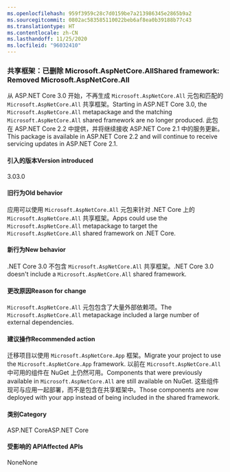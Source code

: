 ```yaml
---
ms.openlocfilehash: 959f3959c28c7d0159be7a213986345e2865b9a2
ms.sourcegitcommit: 0802ac583585110022beb6af8ea0b39188b77c43
ms.translationtype: HT
ms.contentlocale: zh-CN
ms.lasthandoff: 11/25/2020
ms.locfileid: "96032410"
---
```

### <a name="shared-framework-removed-microsoftaspnetcoreall"></a><span data-ttu-id="7b143-101">共享框架：已删除 Microsoft.AspNetCore.All</span><span class="sxs-lookup"><span data-stu-id="7b143-101">Shared framework: Removed Microsoft.AspNetCore.All</span></span>

<span data-ttu-id="7b143-102">从 ASP.NET Core 3.0 开始，不再生成 `Microsoft.AspNetCore.All` 元包和匹配的 `Microsoft.AspNetCore.All` 共享框架。</span><span class="sxs-lookup"><span data-stu-id="7b143-102">Starting in ASP.NET Core 3.0, the `Microsoft.AspNetCore.All` metapackage and the matching `Microsoft.AspNetCore.All` shared framework are no longer produced.</span></span> <span data-ttu-id="7b143-103">此包在 ASP.NET Core 2.2 中提供，并将继续接收 ASP.NET Core 2.1 中的服务更新。</span><span class="sxs-lookup"><span data-stu-id="7b143-103">This package is available in ASP.NET Core 2.2 and will continue to receive servicing updates in ASP.NET Core 2.1.</span></span>

#### <a name="version-introduced"></a><span data-ttu-id="7b143-104">引入的版本</span><span class="sxs-lookup"><span data-stu-id="7b143-104">Version introduced</span></span>

<span data-ttu-id="7b143-105">3.0</span><span class="sxs-lookup"><span data-stu-id="7b143-105">3.0</span></span>

#### <a name="old-behavior"></a><span data-ttu-id="7b143-106">旧行为</span><span class="sxs-lookup"><span data-stu-id="7b143-106">Old behavior</span></span>

<span data-ttu-id="7b143-107">应用可以使用 `Microsoft.AspNetCore.All` 元包来针对 .NET Core 上的 `Microsoft.AspNetCore.All` 共享框架。</span><span class="sxs-lookup"><span data-stu-id="7b143-107">Apps could use the `Microsoft.AspNetCore.All` metapackage to target the `Microsoft.AspNetCore.All` shared framework on .NET Core.</span></span>

#### <a name="new-behavior"></a><span data-ttu-id="7b143-108">新行为</span><span class="sxs-lookup"><span data-stu-id="7b143-108">New behavior</span></span>

<span data-ttu-id="7b143-109">.NET Core 3.0 不包含 `Microsoft.AspNetCore.All` 共享框架。</span><span class="sxs-lookup"><span data-stu-id="7b143-109">.NET Core 3.0 doesn't include a `Microsoft.AspNetCore.All` shared framework.</span></span>

#### <a name="reason-for-change"></a><span data-ttu-id="7b143-110">更改原因</span><span class="sxs-lookup"><span data-stu-id="7b143-110">Reason for change</span></span>

<span data-ttu-id="7b143-111">`Microsoft.AspNetCore.All` 元包包含了大量外部依赖项。</span><span class="sxs-lookup"><span data-stu-id="7b143-111">The `Microsoft.AspNetCore.All` metapackage included a large number of external dependencies.</span></span>

#### <a name="recommended-action"></a><span data-ttu-id="7b143-112">建议操作</span><span class="sxs-lookup"><span data-stu-id="7b143-112">Recommended action</span></span>

<span data-ttu-id="7b143-113">迁移项目以使用 `Microsoft.AspNetCore.App` 框架。</span><span class="sxs-lookup"><span data-stu-id="7b143-113">Migrate your project to use the `Microsoft.AspNetCore.App` framework.</span></span> <span data-ttu-id="7b143-114">以前在 `Microsoft.AspNetCore.All` 中可用的组件在 NuGet 上仍然可用。</span><span class="sxs-lookup"><span data-stu-id="7b143-114">Components that were previously available in `Microsoft.AspNetCore.All` are still available on NuGet.</span></span> <span data-ttu-id="7b143-115">这些组件现可与应用一起部署，而不是包含在共享框架中。</span><span class="sxs-lookup"><span data-stu-id="7b143-115">Those components are now deployed with your app instead of being included in the shared framework.</span></span>

#### <a name="category"></a><span data-ttu-id="7b143-116">类别</span><span class="sxs-lookup"><span data-stu-id="7b143-116">Category</span></span>

<span data-ttu-id="7b143-117">ASP.NET Core</span><span class="sxs-lookup"><span data-stu-id="7b143-117">ASP.NET Core</span></span>

#### <a name="affected-apis"></a><span data-ttu-id="7b143-118">受影响的 API</span><span class="sxs-lookup"><span data-stu-id="7b143-118">Affected APIs</span></span>

<span data-ttu-id="7b143-119">None</span><span class="sxs-lookup"><span data-stu-id="7b143-119">None</span></span>

<!-- 

#### Affected APIs

Not detectable via API analysis

-->
